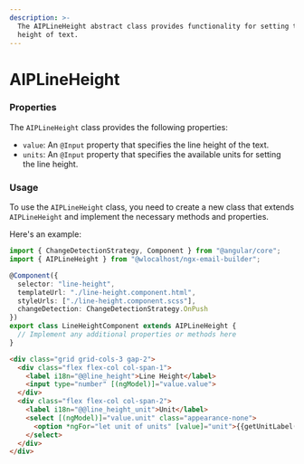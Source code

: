 ```yaml
---
description: >-
  The AIPLineHeight abstract class provides functionality for setting the line
  height of text.
---
```


# AIPLineHeight

### Properties

The `AIPLineHeight` class provides the following properties:

* `value`: An `@Input` property that specifies the line height of the text.
* `units`: An `@Input` property that specifies the available units for setting the line height.

### Usage

To use the `AIPLineHeight` class, you need to create a new class that extends `AIPLineHeight` and implement the necessary methods and properties.&#x20;

Here's an example:

```typescript
import { ChangeDetectionStrategy, Component } from "@angular/core";
import { AIPLineHeight } from "@wlocalhost/ngx-email-builder";

@Component({
  selector: "line-height",
  templateUrl: "./line-height.component.html",
  styleUrls: ["./line-height.component.scss"],
  changeDetection: ChangeDetectionStrategy.OnPush
})
export class LineHeightComponent extends AIPLineHeight {
  // Implement any additional properties or methods here
}
```

```html
<div class="grid grid-cols-3 gap-2">
  <div class="flex flex-col col-span-1">
    <label i18n="@@line_height">Line Height</label>
    <input type="number" [(ngModel)]="value.value">
  </div>
  <div class="flex flex-col col-span-2">
    <label i18n="@@line_height_unit">Unit</label>
    <select [(ngModel)]="value.unit" class="appearance-none">
      <option *ngFor="let unit of units" [value]="unit">{{getUnitLabel(unit)}}</option>
    </select>
  </div>
</div>
```
